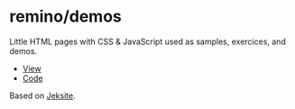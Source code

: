 # remino/demos

Little HTML pages with CSS & JavaScript used as samples, exercices, and demos.

- [View](https://remino.github.io/demos)
- [Code](https://github.com/remino/demos)

Based on [Jeksite](https://github.com/remino/jeksite).
